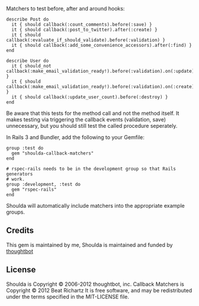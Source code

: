 Matchers to test before, after and around hooks:
    
    describe Post do
      it { should callback(:count_comments).before(:save) }
      it { should callback(:post_to_twitter).after(:create) }
      it { should callback(:evaluate_if_should_validate).before(:validation) }
      it { should callback(:add_some_convenience_accessors).after(:find) }
    end
    
    describe User do
      it { should_not callback(:make_email_validation_ready!).before(:validation).on(:update) }
      it { should callback(:make_email_validation_ready!).before(:validation).on(:create) }
      it { should callback(:update_user_count).before(:destroy) }
    end
    
Be aware that this tests for the method call and not the method itself. It makes testing via triggering the callback events (validation, save) unnecessary, but you should still test the called procedure seperately.

In Rails 3 and Bundler, add the following to your Gemfile:

    group :test do
      gem "shoulda-callback-matchers"
    end

    # rspec-rails needs to be in the development group so that Rails generators
    # work.
    group :development, :test do
      gem "rspec-rails"
    end

Shoulda will automatically include matchers into the appropriate example groups.

## Credits

This gem is maintained by me,
Shoulda is maintained and funded by [thoughtbot](http://thoughtbot.com/community)

## License

Shoulda is Copyright © 2006-2012 thoughtbot, inc.
Callback Matchers is Copyright © 2012 Beat Richartz
It is free software, and may be redistributed under the terms specified in the MIT-LICENSE file.
